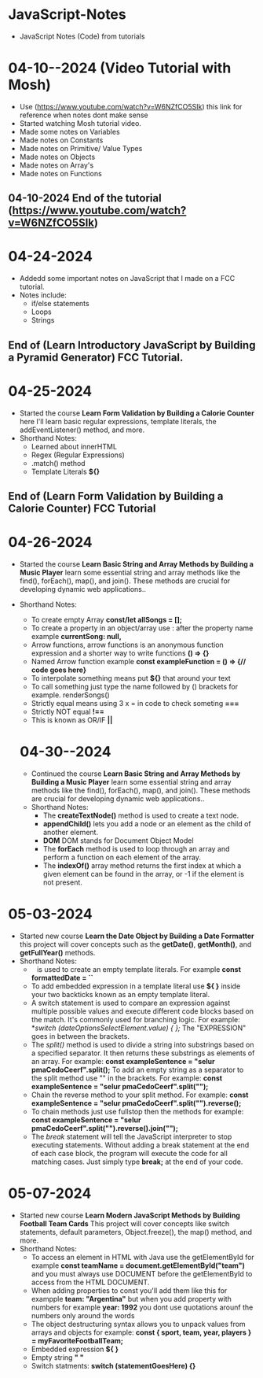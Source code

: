 # JavaScript-Notes
 - JavaScript Notes (Code) from tutorials

# 04-10--2024 (Video Tutorial with Mosh)

- Use (https://www.youtube.com/watch?v=W6NZfCO5SIk) this link for reference when notes dont make sense
- Started watching Mosh tutorial video.
- Made some notes on Variables
- Made notes on Constants
- Made notes on Primitive/ Value Types
- Made notes on Objects
- Made notes on Array's
- Made notes on Functions

## 04-10-2024 End of the tutorial (https://www.youtube.com/watch?v=W6NZfCO5SIk) 

# 04-24-2024

* Addedd some important notes on JavaScript that I made on a FCC tutorial.
* Notes include:
    - if/else statements
    - Loops
    - Strings

## End of (Learn Introductory JavaScript by Building a Pyramid Generator) FCC Tutorial.

# 04-25-2024

* Started the course **Learn Form Validation by Building a Calorie Counter** here I'll learn basic regular expressions, template literals, the addEventListener() method, and more.
* Shorthand Notes:
    - Learned about innerHTML
    - Regex (Regular Expressions)
    - .match() method
    - Template Literals **${}**

##  End of (Learn Form Validation by Building a Calorie Counter) FCC Tutorial

# 04-26-2024

* Started the course **Learn Basic String and Array Methods by Building a Music Player** learn some essential string and array methods like the find(), forEach(), map(), and join(). These methods are crucial for developing dynamic web applications..
* Shorthand Notes:
    - To create empty Array **const/let allSongs = [];**
    - To create a property in an object/array use : after the property name example **currentSong: null,**
    - Arrow functions, arrow functions is an anonymous function expression and a shorter way to write functions **() => {}**
    - Named Arrow function example **const exampleFunction = () => {// code goes here}**
    - To interpolate something means put **${}** that around your text
    - To call something just type the name followed by () brackets for example. renderSongs()
    - Strictly equal means using 3 x = in code to check someting **===**
    - Strictly NOT equal **!==**
    - This is known as OR/IF **||**

    # 04-30--2024

    * Continued the course **Learn Basic String and Array Methods by Building a Music Player** learn some essential string and array methods like the find(), forEach(), map(), and join(). These methods are crucial for developing dynamic web applications..
    * Shorthand Notes:
        - The **createTextNode()** method is used to create a text node.
        - **appendChild()** lets you add a node or an element as the child of another element.
        - **DOM** DOM stands for Document Object Model
        - The **forEach** method is used to loop through an array and perform a function on each element of the array.
        - The **indexOf()** array method returns the first index at which a given element can be found in the array, or -1 if the element is not present.

# 05-03-2024

* Started new course **Learn the Date Object by Building a Date Formatter** this project will cover concepts such as the **getDate()**, **getMonth()**, and **getFullYear()** methods.
* Shorthand Notes:
    - ` ` is used to create an empty template literals. For example **const formattedDate = ``**
    - To add embedded expression in a template literal use **${ }** inside your two backticks known as an empty template literal.
    - A switch statement is used to compare an expression against multiple possible values and execute different code blocks based on the match. It's commonly used for branching logic. 
    For example: **switch (dateOptionsSelectElement.value) { };* The "EXPRESSION" goes in between the brackets. 
    - The *split()* method is used to divide a string into substrings based on a specified separator. It then returns these substrings as elements of an array.
    For example: **const exampleSentence = "selur pmaCedoCeerf".split();**
    To add an empty string as a separator to the split method use "" in the brackets. For example: **const exampleSentence = "selur pmaCedoCeerf".split("");**
    - Chain the reverse method to your split method.
    For example: **const exampleSentence = "selur pmaCedoCeerf".split("").reverse();**
    - To chain methods just use fullstop then the methods for example: **const exampleSentence = "selur pmaCedoCeerf".split("").reverse().join("");**
    - The *break* statement will tell the JavaScript interpreter to stop executing statements. Without adding a break statement at the end of each case block, the program will execute the code for all matching cases. Just simply type **break;** at the end of your code.

# 05-07-2024

* Started new course **Learn Modern JavaScript Methods by Building Football Team Cards** This project will cover concepts like switch statements, default parameters, Object.freeze(), the map() method, and more.
* Shorthand Notes:
    - To access an element in HTML with Java use the getElementById for example **const teamName = document.getElementById("team")** and you must always use DOCUMENT before the getElementById to access from the HTML DOCUMENT.
    - When adding properties to const you'll add them like this for exampple **team: "Argentina"** but when you add property with numbers for example **year: 1992** you dont use quotations arounf the numbers only around the words
    - The object destructuring syntax allows you to unpack values from arrays and objects for example: **const { sport, team, year, players } = myFavoriteFootballTeam;**
    - Embedded expression **${ }**
    - Empty string **" "**
    - Switch statments: **switch (statementGoesHere) {}**